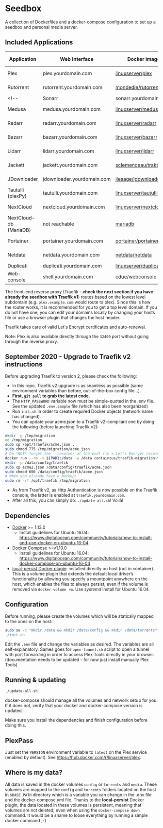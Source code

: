 # Seedbox

A collection of Dockerfiles and a docker-compose configuration to set up a
seedbox and personal media server.

## Included Applications

| Application          | Web Interface              | Docker image                                                           | Version (image tag) | Notes               |
-----------------------|----------------------------|------------------------------------------------------------------------|-------------------------|---------------------|
| Plex                 | plex.yourdomain.com        | [linuxserver/plex](https://hub.docker.com/r/linuxserver/plex)          | *latest*                | Media Streaming     |
| Rutorrent            | rutorrent.yourdomain.com   | [mondedie/rutorrent](https://hub.docker.com/r/mondedie/rutorrent)      | *latest*                | Torrents downloader |
<!-- | Sonarr               | sonarr.yourdomain.com      | [linuxserver/sonarr](https://hub.docker.com/r/linuxserver/sonarr)      | *preview*               | TV Shows monitor    | -->
| Medusa               | medusa.yourdomain.com      | [linuxserver/medusa](https://hub.docker.com/r/linuxserver/medusa)      | *preview*               | TV Shows monitor    |
| Radarr               | radarr.yourdomain.com      | [linuxserver/radarr](https://hub.docker.com/r/linuxserver/radarr)      | *nightly*                | Movies monitor      |
| Bazarr               | bazarr.yourdomain.com      | [linuxserver/bazarr](https://hub.docker.com/r/linuxserver/bazarr)      | *latest*                | Subtitles monitor   |
| Lidarr               | lidarr.yourdomain.com      | [linuxserver/lidarr](https://hub.docker.com/r/linuxserver/lidarr)      | *preview*               | Music monitor       |
| Jackett              | jackett.yourdomain.com     | [sclemenceau/trakttoplex](https://hub.docker.com/r/sclemenceau/docker-jackett)    | *cloudproxy*      | Tracker indexer     |
| JDownloader          | jdownloader.yourdomain.com | [jlesage/jdownloader-2](https://hub.docker.com/r/jlesage/jdownloader-2)| *latest*                | Direct downloader   |
| Tautulli (plexPy)    | tautulli.yourdomain.com    | [linuxserver/tautulli](https://hub.docker.com/r/linuxserver/tautulli)  | *latest*                | Plex stats and admin|
| NextCloud            | nextcloud.yourdomain.com   | [linuxserver/nextcloud](https://hub.docker.com/r/linuxserver/nextcloud)| *latest*                | Files management    |
| NextCloud-db (MariaDB) | not reachable   | [mariadb](https://hub.docker.com/r/_/mariadb)  | *10*                | DB for Nextcloud    |
| Portainer            | portainer.yourdomain.com   | [portainer/portainer](https://hub.docker.com/r/portainer/portainer)    | *latest*                | Container management|
| Netdata              | netdata.yourdomain.com     | [netdata/netdata](https://hub.docker.com/r/netdata/netdata)            | *latest*                | Server monitoring   |
| Duplicati            | duplicati.yourdomain.com   | [linuxserver/duplicati](https://hub.docker.com/r/linuxserver/duplicati)| *latest*                | Backups             |
| Web-console          | shell.yourdomain.com       | [cdue/webconsole](https://hub.docker.com/r/cdue/webconsole)            | *latest*               | TV Shows monitor    |

The front-end reverse proxy (Traefik - **check the next section if you have already the seedbox with Traefik v1**) routes based on the lowest level subdomain
 (e.g. `plex.example.com` would route to plex). Since this is how the router
works, it is recommended for you to get a top level domain. If you do not have
one, you can edit your domains locally by changing your hosts file or use a
browser plugin that changes the host header.

Traefik takes care of valid Let's Encrypt certificates and auto-renewal.

Note: Plex is also available directly through the `32400` port without going
through the reverse proxy.

## September 2020 - Upgrade to Traefik v2 instructions

Before upgrading Traefik to version 2, please check the following:

- In this repo, Traefik v2 upgrade is as seamless as possible (same environment variables than before, out-of-the-box config file...).
- **First, ``git pull`` to grab the latest code.**
- The ``HTTP_PASSWORD`` variable now must be simple-quoted in the .env file. See the updated ``.env.sample`` file (which has also been reorganized)
- Run ``init.sh`` in order to create required Docker objects (network name has changed).
- You can update your acme.json to a Traefik v2-compliant one by doing the following (before launching Traefik v2):

```sh
mkdir -p /tmp/migration
cd /tmp/migration
sudo cp /opt/traefik/acme.json .
sudo chmod 775 /tmp/migration/acme.json
# Do *NOT* forget the --resolver at the end! (le = Let's Encrypt resolver, see traefik/traefik.yml)
docker run --rm -v ${PWD}:/data -w /data containous/traefik-migration-tool acme -i acme.json -o acme2.json --resolver le
mkdir -p /data/config/traefik
sudo cp acme2.json /data/config/traefik/acme.json
sudo chmod 600 /data/config/traefik/acme.json
# When you already have a backup!
sudo rm -rf /opt/traefik /tmp/migration
```

- As from Traefik v2, as Http Authentication is now possible on the Traefik console, the latter is enabled at ``traefik.yourdomain.com``.
- After all this, you can simply do: ``./update-all.sh``! Voilà!

## Dependencies

- [Docker](https://github.com/docker/docker) >= 1.13.0
    + Install guidelines for Ubuntu 16.04: https://www.digitalocean.com/community/tutorials/how-to-install-and-use-docker-on-ubuntu-16-04
- [Docker Compose](https://github.com/docker/compose) >=v1.10.0
    + Install guidelines for Ubuntu 16.04: https://www.digitalocean.com/community/tutorials/how-to-install-docker-compose-on-ubuntu-16-04
- [local-persist Docker plugin](https://github.com/CWSpear/local-persist): installed directly on host (not in container). This is a volume plugin that extends the default local driver’s functionality by allowing you specify a mountpoint anywhere on the host, which enables the files to always persist, even if the volume is removed via `docker volume rm`. Use *systemd* install for Ubuntu 16.04.

## Configuration

Before running, please create the volumes which will be statically mapped to the ones on the host:

```sh
sudo su -c "mkdir /data && mkdir /data/config && mkdir /data/torrents""
./init.sh
```

Edit the `.env` file and change the variables as desired.
The variables are all self-explanatory.
Sames goes for `open-tunnel.sh` script to open a tunnel with port forwarding in order to access Plex Tools directly in your browser. (documentation needs to be updated - for now just install manually Plex Tools)

## Running & updating

```sh
./update-all.sh
```

docker-compose should manage all the volumes and network setup for you. If it
does not, verify that your docker and docker-compose version is updated.

Make sure you install the dependencies and finish configuration before doing
this.

## PlexPass

Just set the `VERSION` environment variable to `latest` on the Plex service (enabled by default).
See https://hub.docker.com/r/linuxserver/plex.

## Where is my data?

All data is saved in the docker volumes `config` or `torrents` and `media`.
These volumes are mapped to the `config` and `torrents` folders located on the host in `$BASE_PATH` directory which is a variable you can change in the .env file and the docker-compose.yml file.
Thanks to the **local-persist** Docker plugin, the data located in these volumes is persistent, meaning that volumes are not deleted, even when using the ```docker-compose down``` command. It would be a shame to loose everything by running a simple docker command ;-)
